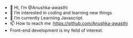 - 👋 Hi, I’m @Anushka-awasthi
- 👀 I’m interested in coding and learning new things
- 🌱 I’m currently Learniing Javascript.
- 📫 How to reach me :https://github.com/Anushka-awasthi
- Front-end development is my feild of interest.

<!---
Anushka-awasthi/Anushka-awasthi is a ✨ special ✨ repository because its `README.md` (this file) appears on your GitHub profile.
You can click the Preview link to take a look at your changes.
--->
